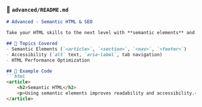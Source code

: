 ### 📄 `advanced/README.md`  
```md
# Advanced - Semantic HTML & SEO

Take your HTML skills to the next level with **semantic elements** and **SEO best practices**.

## 📖 Topics Covered
- Semantic Elements (`<article>`, `<section>`, `<nav>`, `<footer>`)
- Accessibility (`alt` text, `aria-label`, tab navigation)
- HTML Performance Optimization

## 📝 Example Code
```html
<article>
    <h2>Semantic HTML</h2>
    <p>Using semantic elements improves readability and accessibility.</p>
</article>

